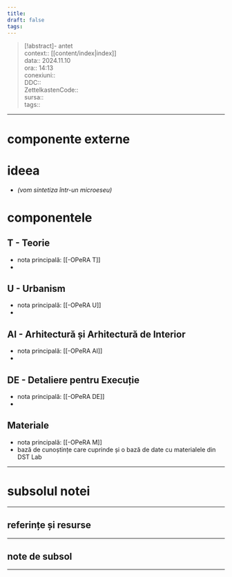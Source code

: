 ```yaml
---
title: 
draft: false
tags:
---
```

> [!abstract]- antet  
> context:: [[content/index|index]]   
> data:: 2024.11.10  
> ora:: 14:13  
> conexiuni::  
> DDC::  
> ZettelkastenCode::  
> sursa::  
> tags::  


---
# componente externe  
  
# ideea  
- *(vom sintetiza într-un microeseu)*  
# componentele  
## T - Teorie  
- nota principală: [[-OPeRA T]]  
-   
## U - Urbanism  
- nota principală: [[-OPeRA U]]  
-   
## AI - Arhitectură și Arhitectură de Interior  
- nota principală: [[-OPeRA AI]]  
-   
## DE - Detaliere pentru Execuție  
- nota principală: [[-OPeRA DE]]  
-   
## Materiale  
- nota principală: [[-OPeRA M]]  
- bază de cunoștințe care cuprinde și o bază de date cu materialele din DST Lab  


---
# subsolul notei
---
## referințe și resurse


---
## note de subsol
---


